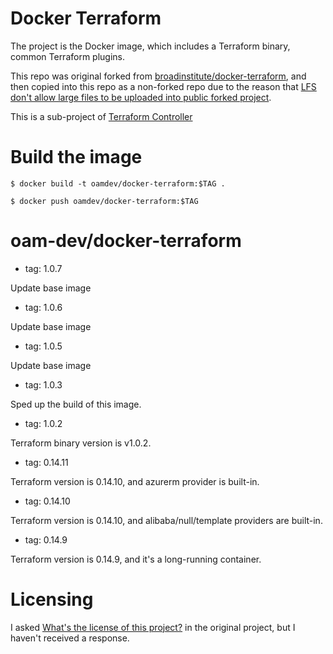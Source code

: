 # Docker Terraform

The project is the Docker image, which includes a Terraform binary, common Terraform plugins.

This repo was original forked from [broadinstitute/docker-terraform](https://github.com/broadinstitute/docker-terraform), and then copied into this repo as a
non-forked repo due to the reason that [LFS don't allow large files to be uploaded into public forked project](https://github.com/git-lfs/git-lfs/issues/1906).

This is a sub-project of [Terraform Controller](https://github.com/oam-dev/terraform-controller)

# Build the image

```shell
$ docker build -t oamdev/docker-terraform:$TAG .

$ docker push oamdev/docker-terraform:$TAG
```

# oam-dev/docker-terraform

- tag: 1.0.7

Update base image

- tag: 1.0.6

Update base image

- tag: 1.0.5

Update base image

- tag: 1.0.3

Sped up the build of this image.

- tag: 1.0.2

Terraform binary version is v1.0.2.

- tag: 0.14.11

Terraform version is 0.14.10, and azurerm provider is built-in.

- tag: 0.14.10

Terraform version is 0.14.10, and alibaba/null/template providers are built-in.

- tag: 0.14.9

Terraform version is 0.14.9, and it's a long-running container.

# Licensing

I asked [What's the license of this project?](https://github.com/broadinstitute/docker-terraform/issues/19) in the original
project, but I haven't received a response.

